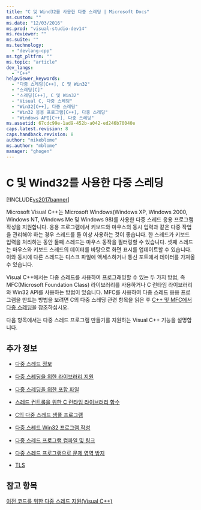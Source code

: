 ```yaml
---
title: "C 및 Wind32를 사용한 다중 스레딩 | Microsoft Docs"
ms.custom: ""
ms.date: "12/03/2016"
ms.prod: "visual-studio-dev14"
ms.reviewer: ""
ms.suite: ""
ms.technology: 
  - "devlang-cpp"
ms.tgt_pltfrm: ""
ms.topic: "article"
dev_langs: 
  - "C++"
helpviewer_keywords: 
  - "다중 스레딩[C++], C 및 Win32"
  - "스레딩[C]"
  - "스레딩[C++], C 및 Win32"
  - "Visual C, 다중 스레딩"
  - "Win32[C++], 다중 스레딩"
  - "Win32 응용 프로그램[C++], 다중 스레딩"
  - "Windows API[C++], 다중 스레딩"
ms.assetid: 67cdc99e-1ad9-452b-a042-ed246b70040e
caps.latest.revision: 8
caps.handback.revision: 8
author: "mikeblome"
ms.author: "mblome"
manager: "ghogen"
---
```

# C 및 Wind32를 사용한 다중 스레딩
[!INCLUDE[vs2017banner](../assembler/inline/includes/vs2017banner.md)]

Microsoft Visual C\+\+는 Microsoft Windows\(Windows XP, Windows 2000, Windows NT, Windows Me 및 Windows 98\)를 사용한 다중 스레드 응용 프로그램 작성을 지원합니다.  응용 프로그램에서 키보드와 마우스의 동시 입력과 같은 다중 작업을 관리해야 하는 경우 스레드를 둘 이상 사용하는 것이 좋습니다.  한 스레드가 키보드 입력을 처리하는 동안 둘째 스레드는 마우스 동작을 필터링할 수 있습니다.  셋째 스레드는 마우스와 키보드 스레드의 데이터를 바탕으로 화면 표시를 업데이트할 수 있습니다.  이와 동시에 다른 스레드는 디스크 파일에 액세스하거나 통신 포트에서 데이터를 가져올 수 있습니다.  
  
 Visual C\+\+에서는 다중 스레드를 사용하여 프로그래밍할 수 있는 두 가지 방법, 즉 MFC\(Microsoft Foundation Class\) 라이브러리를 사용하거나 C 런타임 라이브러리와 Win32 API를 사용하는 방법이 있습니다.  MFC를 사용하여 다중 스레드 응용 프로그램을 만드는 방법을 보려면 C의 다중 스레딩 관련 항목을 읽은 후 [C\+\+ 및 MFC에서 다중 스레딩](../parallel/multithreading-with-cpp-and-mfc.md)을 참조하십시오.  
  
 다음 항목에서는 다중 스레드 프로그램 만들기를 지원하는 Visual C\+\+ 기능을 설명합니다.  
  
## 추가 정보  
  
-   [다중 스레드 정보](../parallel/multithread-programs.md)  
  
-   [다중 스레딩을 위한 라이브러리 지원](../parallel/library-support-for-multithreading.md)  
  
-   [다중 스레딩을 위한 포함 파일](../parallel/include-files-for-multithreading.md)  
  
-   [스레드 컨트롤을 위한 C 런타임 라이브러리 함수](../parallel/c-run-time-library-functions-for-thread-control.md)  
  
-   [C의 다중 스레드 샘플 프로그램](../parallel/sample-multithread-c-program.md)  
  
-   [다중 스레드 Win32 프로그램 작성](../parallel/writing-a-multithreaded-win32-program.md)  
  
-   [다중 스레드 프로그램 컴파일 및 링크](../parallel/compiling-and-linking-multithread-programs.md)  
  
-   [다중 스레드 프로그램으로 문제 영역 방지](../parallel/avoiding-problem-areas-with-multithread-programs.md)  
  
-   [TLS](../parallel/thread-local-storage-tls.md)  
  
## 참고 항목  
 [이전 코드를 위한 다중 스레드 지원\(Visual C\+\+\)](../parallel/multithreading-support-for-older-code-visual-cpp.md)